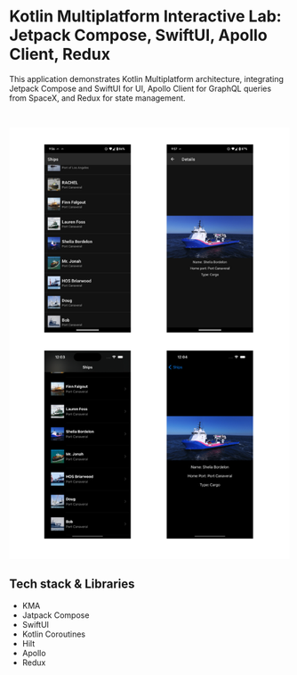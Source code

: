 # Kotlin Multiplatform Interactive Lab: Jetpack Compose, SwiftUI, Apollo Client, Redux

This application demonstrates Kotlin Multiplatform architecture, integrating Jetpack Compose and SwiftUI for UI, Apollo Client for GraphQL queries from SpaceX, and Redux for state management.

<br />

<p align="center">
    <img src="/images/kmm_spacex.png" alt="Arch">
</p>


## Tech stack & Libraries
- KMA
- Jatpack Compose
- SwiftUI
- Kotlin Coroutines
- Hilt
- Apollo
- Redux
